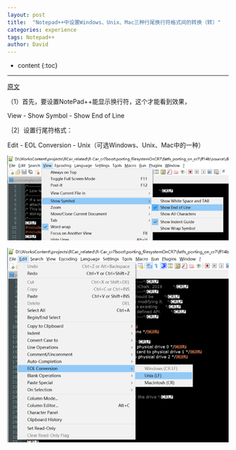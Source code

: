 ```yaml
---
layout: post
title:  "Notepad++中设置Windows、Unix、Mac三种行尾换行符格式间的转换（转）"
categories: experience
tags: Notepad++
author: David
---
```


* content
{:toc}

---

[原文](https://blog.csdn.net/xxm524/article/details/46848287)


（1）首先，要设置NotePad++能显示换行符，这个才能看到效果， 

View - Show Symbol - Show End of Line

｛2｝设置行尾符格式：

Edit - EOL Conversion - Unix（可选Windows、Unix、Mac中的一种）


![show EOL in notepad++](https://github.com/titron/titron.github.io/raw/master/img/2021-12-15-EOLconverter_showEOL_in_notepad.png)

![show EOL in notepad++](https://github.com/titron/titron.github.io/raw/master/img/2021-12-15-EOLconverter_EOLconversion_in_notepad.png)
